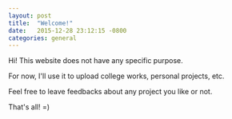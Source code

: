 ```yaml
---
layout: post
title:  "Welcome!"
date:   2015-12-28 23:12:15 -0800
categories: general
---
```

Hi! This website does not have any specific purpose.

For now, I'll use it to upload college works, personal projects, etc.

Feel free to leave feedbacks about any project you like or not.

That's all! =)
